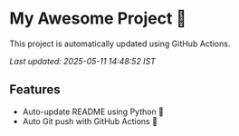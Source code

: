 # My Awesome Project 🚀

This project is automatically updated using GitHub Actions.

_Last updated: 2025-05-11 14:48:52 IST_

## Features
- Auto-update README using Python 🐍
- Auto Git push with GitHub Actions 🤖
